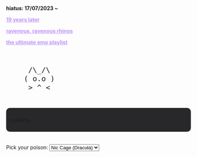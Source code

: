 <html lang="en">
<head>
  <meta charset="UTF-8">
  <meta name="viewport" content="width=device-width, initial-scale=1.0">
  <title>ininteligible</title>
  <style>
    :root {
      --bg-color: #282a36;
      --text-color: #f8f8f2;
      --link-color: #bd93f9;
      --sepia-color: #c0c090; /* Nuevo color sepia */
    }

    body {
      background-color: var(--bg-color);
      color: var(--text-color);
      font-family: Arial, sans-serif;
      transition: background-color 0.5s, color 0.5s;
    }

    a {
      color: var(--link-color);
    }

    /* Estilos para el texto que se escribe letra por letra */
    #text {
      display: inline-block;
      overflow: hidden;
      white-space: nowrap;
      border-right: 0.15em solid var(--text-color);
 
      animation: typing 4s steps(14), blink-caret 0.75s step-end infinite;
    }
    @keyframes typing {
      from {
        width: 0;
      }
      to {
        width: 100%;
      }
    }
    @keyframes blink-caret {
      from,
      to {
        border-color: transparent;
      }
      50% {
        border-color: var(--text-color);
      }
    }
    #cat {
      font-family: monospace;
      white-space: pre;
      font-size: 20px;
    }
    #textBubble {
      background-color: #28282B;
      border-radius: 10px;
      padding: 10px;
      margin-top: 20px;
    }
  </style>
</head>

<body>
  <p>
  <span hidden><span id="text">dear diary i feel itchy like there's bugs under my skin</span></span>
  </p><br>
  <b>hiatus: 17/07/2023 ~ </b >
 
  <p><b><a href="http://ininteligible.com/uploads/foryoureyes/pkmnevOSM.jpeg">19 years later</a></b></p>
  <p><b><a href="http://ininteligible.com/uploads/foryoureyes/rrr.MOV">ravenous, ravenous rhinos</a></b></p>
  <p><b><a href="https://music.youtube.com/playlist?list=PLkXnmiNUtXu4k0EjW1nsuzWER50VAanJZ">the ultimate emo playlist</a></b></p><br>
  <div id="cat">
     /\_/\  
    ( o.o ) 
     > ^ <
  </div>
  <div id="textBubble">
    <p id="randomText">Loading...</p>
  </div><br>
  <br>
  <label for="theme-select">Pick your poison:</label>
  <select id="theme-select">
    <option value="dark">Nic Cage (Dracula)</option>
    <option value="light">Light</option>
    <option value="sepia">Sepia</option> <!-- Nueva opción de tema sepia -->
  </select>

  <script>
    // Script para cambiar el tema según la selección del usuario
    const selectElement = document.getElementById('theme-select');
    const root = document.documentElement;

    selectElement.addEventListener('change', (event) => {
      const theme = event.target.value;
      if (theme === 'dark') {
        root.style.setProperty('--bg-color', '#282a36');
        root.style.setProperty('--text-color', '#f8f8f2');
        root.style.setProperty('--link-color', '#bd93f9');
      } else if (theme === 'light') {
        root.style.setProperty('--bg-color', '#f8f8f2');
        root.style.setProperty('--text-color', '#282a36');
        root.style.setProperty('--link-color', '#6200ea');
      } else if (theme === 'sepia') {
        root.style.setProperty('--bg-color', 'var(--sepia-color)');
        root.style.setProperty('--text-color', '#704214');
        root.style.setProperty('--link-color', '#704214');
      }
    });
    // Array of random texts
    const randomTexts = [
      "My enemies' failures are my victories.",
      "Don't talk to me.",
      "You're a disappointment.",
      "Wherever you are your priority should ALWAYS be 2010's metalcore bands.",
      "Jonny Craig the GOAT",
      "Don't hug me, I'm scared.",
      "Your tears make me strong.",
      "Kanye East",
      "Go ahead. Refresh the page.",
      "RIP Apollo, fuck Spez."

    ];
    
    // Function to choose a random text from the array
    function getRandomText() {
      const randomIndex = Math.floor(Math.random() * randomTexts.length);
      return randomTexts[randomIndex];
    }
    
    // Function to display the random text in the text bubble
    function displayRandomText() {
      const textBubble = document.getElementById("randomText");
      textBubble.textContent = getRandomText();
    }
    
    // Display a random text when the page loads
    displayRandomText();
  </script>
</body>

</html>
